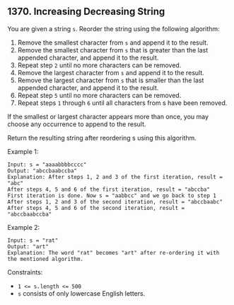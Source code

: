 ## 1370. Increasing Decreasing String

You are given a string `s`. Reorder the string using the following algorithm:

1. Remove the smallest character from `s` and append it to the result.
2. Remove the smallest character from `s` that is greater than the last appended character, and append it to the result.
3. Repeat step `2` until no more characters can be removed.
4. Remove the largest character from `s` and append it to the result.
5. Remove the largest character from `s` that is smaller than the last appended character, and append it to the result.
6. Repeat step `5` until no more characters can be removed.
7. Repeat steps `1` through `6` until all characters from s have been removed.

If the smallest or largest character appears more than once, you may choose any occurrence to append to the result.

Return the resulting string after reordering s using this algorithm.

Example 1:

```
Input: s = "aaaabbbbcccc"
Output: "abccbaabccba"
Explanation: After steps 1, 2 and 3 of the first iteration, result = "abc"
After steps 4, 5 and 6 of the first iteration, result = "abccba"
First iteration is done. Now s = "aabbcc" and we go back to step 1
After steps 1, 2 and 3 of the second iteration, result = "abccbaabc"
After steps 4, 5 and 6 of the second iteration, result = "abccbaabccba"
```

Example 2:

```
Input: s = "rat"
Output: "art"
Explanation: The word "rat" becomes "art" after re-ordering it with the mentioned algorithm.
```

Constraints:

- `1 <= s.length <= 500`
- `s` consists of only lowercase English letters.
